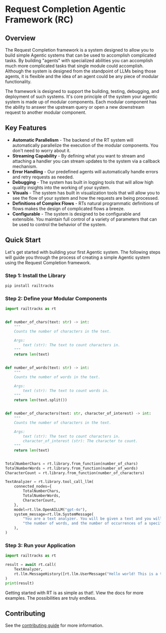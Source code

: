 # Request Completion Agentic Framework (RC)

## Overview

The Request Completion framework is a system designed to allow you to build simple Agentic systems that can be used to
accomplish complicated tasks. By building "agents" with specialized abilities you can accomplish much more complicated
tasks that single module could accomplish. Although the system is designed from the standpoint of LLMs being those
agents,
it is flexible and the idea of an agent could be any piece of modular functionality.

The framework is designed to support the building, testing, debugging, and deployment of
such systems. It's core principle of the system your agentic system is made up of modular components.
Each modular component has the ability to answer the upstream query or open a new downstream request
to another modular component.

## Key Features

- **Automatic Parallelism** - The backend of the RT system will automatically parallelize the execution of the modular
  components. You don't need to worry about it.
- **Streaming Capability** - By defining what you want to stream and attaching a handler you can stream updates to the
  system via a callback mechanism.
- **Error Handling** - Our predefined agents will automatically handle errors and retry requests as needed.
- **Debugging** - The system has built in logging tools that will allow high quality insights into the working of your
  system.
- **Visuals** - The system has built in visualization tools that will allow you to see the flow of your system and how
  the
  requests are being processed.
- **Definitions of Complex Flows** - RTs natural programmatic definitions of flows makes the design of complicated flows
  a breeze.
- **Configurable** - The system is designed to be configurable and extensible. You maintain full control of a variety of
  parameters that can be used to control the behavior of the system.

## Quick Start

Let's get started with building your first Agentic system. The following steps will guide you through the process of
creating a simple Agentic system using the Request Completion framework.

### Step 1: Install the Library

```bash
pip install railtracks
```

### Step 2: Define your Modular Components

```python
import railtracks as rt


def number_of_chars(text: str) -> int:
    """
    Counts the number of characters in the text.
    
    Args:
        text (str): The text to count characters in.
    """
    return len(text)


def number_of_words(text: str) -> int:
    """
    Counts the number of words in the text.
    
    Args:
        text (str): The text to count words in.
    """
    return len(text.split())


def number_of_characters(text: str, character_of_interest) -> int:
    """
    Counts the number of characters in the text.
    
    Args:
        text (str): The text to count characters in.
        character_of_interest (str): The character to count.
    """
    return len(text)


TotalNumberChars = rt.library.from_function(number_of_chars)
TotalNumberWords = rt.library.from_function(number_of_words)
CharacterCount = rt.library.from_function(number_of_characters)

TextAnalyzer = rt.library.tool_call_llm(
    connected_nodes={
        TotalNumberChars,
        TotalNumberWords,
        CharacterCount,
    },
    model=rt.llm.OpenAILLM("gpt-4o"),
    system_message=rt.llm.SystemMessage(
        "You are a text analyzer. You will be given a text and you will return the number of characters, "
        "the number of words, and the number of occurrences of a specific character in the text."
    ),
)
```

### Step 3: Run your Application

```python
import railtracks as rt

result = await rt.call(
    TextAnalyzer,
    rt.llm.MessageHistory([rt.llm.UserMessage("Hello world! This is a test of the Request Completion framework.")])
)
print(result)
```

Getting started with RT is as simple as that!. View the docs for more examples. The possibilities are truly endless.

## Contributing

See the [contributing guide](./CONTRIBUTING.md) for more information.

